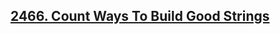 ## [2466. Count Ways To Build Good Strings](https://leetcode.com/problems/count-ways-to-build-good-strings)
